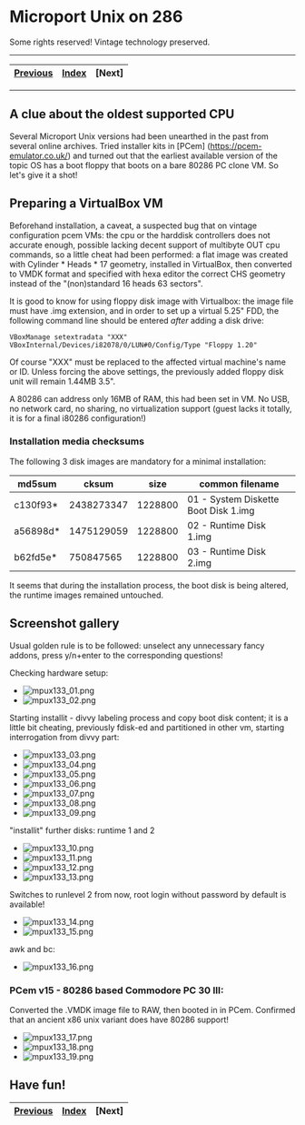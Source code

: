 # Microport Unix on 286

Some rights reserved! Vintage technology preserved.

---

[Previous](../conway19372020) | [Index](../../../../) | [Next]
--- | --- | ---

---

## A clue about the oldest supported CPU

Several Microport Unix versions had been unearthed in the past from several online archives. Tried installer kits in [PCem] (https://pcem-emulator.co.uk/) and turned out that the earliest available version of the topic OS has a boot floppy that boots on a bare 80286 PC clone VM. So let's give it a shot!

## Preparing a VirtualBox VM

Beforehand installation, a caveat, a suspected bug that on vintage configuration pcem VMs: the cpu or the harddisk controllers does not accurate enough, possible lacking decent support of multibyte OUT cpu commands, so a little cheat had been performed: a flat image was created with Cylinder * Heads * 17 geometry, installed in VirtualBox, then converted to VMDK format and specified with hexa editor the correct CHS geometry instead of the "(non)standard 16 heads 63 sectors".

It is good to know for using floppy disk image with Virtualbox: the image file must have .img extension, and in order to set up a virtual 5.25" FDD, the following command line should be entered *after* adding a disk drive:

```
VBoxManage setextradata "XXX" VBoxInternal/Devices/i82078/0/LUN#0/Config/Type "Floppy 1.20"
```

Of course "XXX" must be replaced to the affected virtual machine's name or ID. Unless forcing the above settings, the previously added floppy disk unit will remain 1.44MB 3.5".

A 80286 can address only 16MB of RAM, this had been set in VM. No USB, no network card, no sharing, no virtualization support (guest lacks it totally, it is for a final i80286 configuration!)

### Installation media checksums

The following 3 disk images are mandatory for a minimal installation:

| md5sum   | cksum      | size    | common filename                      |
| -------- | ---------- | ------- | -------------------------------------|
| c130f93* | 2438273347 | 1228800 | 01 - System Diskette Boot Disk 1.img |
| a56898d* | 1475129059 | 1228800 | 02 - Runtime Disk 1.img              |
| b62fd5e* | 750847565  | 1228800 | 03 - Runtime Disk 2.img              |

It seems that during the installation process, the boot disk is being altered, the runtime images remained untouched.

## Screenshot gallery

Usual golden rule is to be followed: unselect any unnecessary fancy addons, press y/n+enter to the corresponding questions!

Checking hardware setup:

- ![mpux133_01.png](./mpux133_01.png)
- ![mpux133_02.png](./mpux133_02.png)

Starting installit - divvy labeling process and copy boot disk content; it is a little bit cheating, previously fdisk-ed and partitioned in other vm, starting interrogation from divvy part:

- ![mpux133_03.png](./mpux133_03.png)
- ![mpux133_04.png](./mpux133_04.png)
- ![mpux133_05.png](./mpux133_05.png)
- ![mpux133_06.png](./mpux133_06.png)
- ![mpux133_07.png](./mpux133_07.png)
- ![mpux133_08.png](./mpux133_08.png)
- ![mpux133_09.png](./mpux133_09.png)


"installit" further disks: runtime 1 and 2

- ![mpux133_10.png](./mpux133_10.png)
- ![mpux133_11.png](./mpux133_11.png)
- ![mpux133_12.png](./mpux133_12.png)
- ![mpux133_13.png](./mpux133_13.png)

Switches to runlevel 2 from now, root login without password by default is available!

- ![mpux133_14.png](./mpux133_14.png)
- ![mpux133_15.png](./mpux133_15.png)

awk and bc:

- ![mpux133_16.png](./mpux133_16.png)

### PCem v15 - 80286 based Commodore PC 30 III:

Converted the .VMDK image file to RAW, then booted in in PCem. Confirmed that an ancient x86 unix variant does have 80286 support!

- ![mpux133_17.png](./mpux133_17.png)
- ![mpux133_18.png](./mpux133_18.png)
- ![mpux133_19.png](./mpux133_19.png)

## Have fun!

[Previous](../conway19372020) | [Index](../../../../) | [Next]
--- | --- | ---
